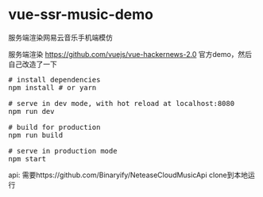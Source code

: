 # vue-ssr-music-demo
服务端渲染网易云音乐手机端模仿

服务端渲染 https://github.com/vuejs/vue-hackernews-2.0 官方demo，然后 自己改造了一下

<pre>
<span class="pl-c"><span class="pl-c">#</span> install dependencies</span>
npm install <span class="pl-c"><span class="pl-c">#</span> or yarn</span>

<span class="pl-c"><span class="pl-c">#</span> serve in dev mode, with hot reload at localhost:8080</span>
npm run dev

<span class="pl-c"><span class="pl-c">#</span> build for production</span>
npm run build

<span class="pl-c"><span class="pl-c">#</span> serve in production mode</span>
npm start</pre>

api:
  需要https://github.com/Binaryify/NeteaseCloudMusicApi clone到本地运行
